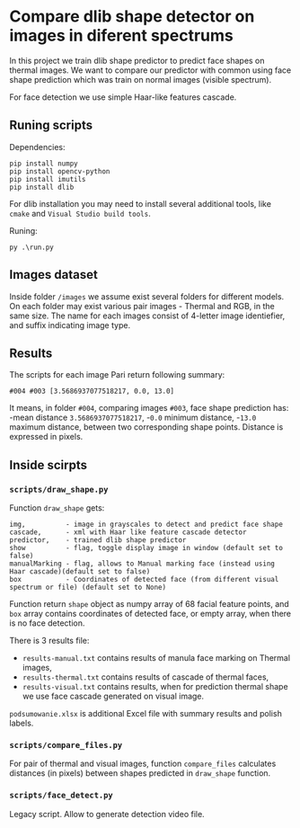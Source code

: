 # Compare dlib shape detector on images in diferent spectrums

In this project we train dlib shape predictor to predict face shapes on thermal images. We want to compare our predictor with common using face shape prediction which was train on normal images (visible spectrum).

For face detection we use simple Haar-like features cascade.

## Runing scripts
Dependencies:
```
pip install numpy
pip install opencv-python
pip install imutils
pip install dlib
```
For dlib installation you may need to install several additional tools, like `cmake` and `Visual Studio build tools`.

Runing:
```
py .\run.py
```

## Images dataset
Inside folder `/images` we assume exist several folders for different models. On each folder may exist various pair images - Thermal and RGB, in the same size. The name for each images consist of 4-letter image identiefier, and suffix indicating image type.

## Results
The scripts for each image Pari return following summary:
```
#004 #003 [3.5686937077518217, 0.0, 13.0]
```
It means, in folder `#004`, comparing images `#003`, face shape prediction has:
-mean distance `3.5686937077518217`,
-`0.0` minimum distance,
-`13.0` maximum distance,
between two corresponding shape points. Distance is expressed in pixels.

## Inside scirpts

### `scripts/draw_shape.py`
Function `draw_shape` gets:
```
img,          - image in grayscales to detect and predict face shape
cascade,      - xml with Haar like feature cascade detector
predictor,    - trained dlib shape predictor
show          - flag, toggle display image in window (default set to false)
manualMarking - flag, allows to Manual marking face (instead using Haar cascade)(default set to false)
box           - Coordinates of detected face (from different visual spectrum or file) (default set to None)
```
Function return `shape` object as numpy array of 68 facial feature points, and `box` array contains coordinates of detected face, or empty array, when there is no face detection.

There is 3 results file:
- `results-manual.txt` contains results of manula face marking on Thermal images,
- `results-thermal.txt` contains results of cascade of thermal faces,
- `results-visual.txt` contains results, when for prediction thermal shape we use face cascade generated on visual image.

`podsumowanie.xlsx` is additional Excel file with summary results and polish labels.

### `scripts/compare_files.py`
For pair of thermal and visual images, function `compare_files` calculates distances (in pixels) between shapes predicted in `draw_shape` function.

### `scripts/face_detect.py`
Legacy script. Allow to generate detection video file.
